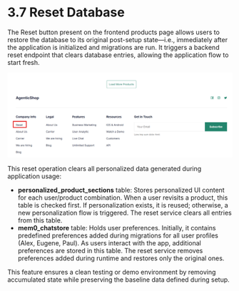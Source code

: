 # 3.7 Reset Database

The Reset button present on the frontend products page allows users to restore the database to its original post-setup state—i.e., immediately after the application is initialized and migrations are run.
It triggers a backend reset endpoint that clears database entries, allowing the application flow to start fresh.

![create-fork](../img/reset.png)

This reset operation clears all personalized data generated during application usage:

- **personalized_product_sections** table: Stores personalized UI content for each user/product combination. When a user revisits a product, this table is checked first. If personalization exists, it is reused; otherwise, a new personalization flow is triggered. The reset service clears all entries from this table.
- **mem0_chatstore** table: Holds user preferences. Initially, it contains predefined preferences added during migrations for all user profiles (Alex, Eugene, Paul). As users interact with the app, additional preferences are stored in this table. The reset service removes preferences added during runtime and restores only the original ones.

This feature ensures a clean testing or demo environment by removing accumulated state while preserving the baseline data defined during setup.

